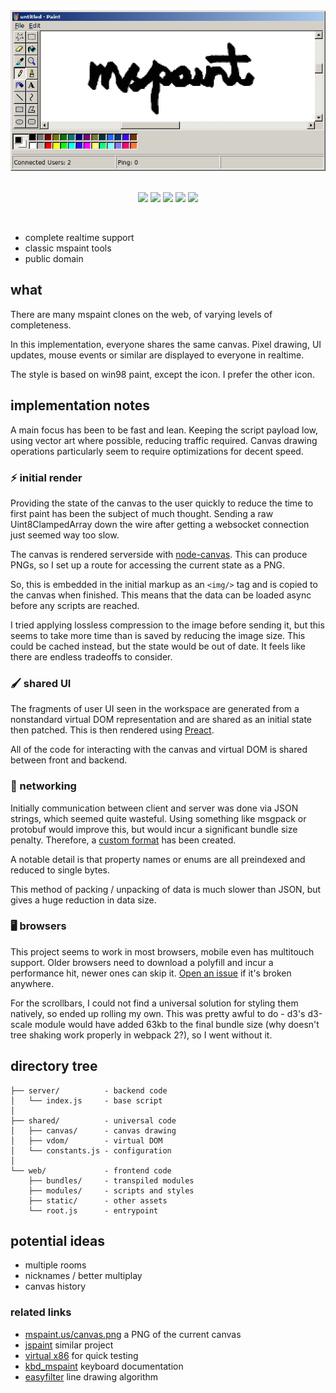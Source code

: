 <div align="center">
    <a href="http://mspaint.us/">
        <img src="mspaint.png" alt="mspaint">
    </a>
    <br>
</div>
<br>
<p align="center">
    <img src="https://img.shields.io/david/kirjavascript/mspaint.svg">
    <img src="https://img.shields.io/badge/babel-stage--0-brightgreen.svg">
    <img src="https://img.shields.io/badge/version-win98-0000ff.svg">
    <img src="https://img.shields.io/badge/tools-7/16-orange.svg">
    <img src="https://img.shields.io/badge/live-no-red.svg">
</p>
<br>

 * complete realtime support
 * classic mspaint tools
 * public domain

##  what

There are many mspaint clones on the web, of varying levels of completeness.

In this implementation, everyone shares the same canvas. Pixel drawing, UI updates, mouse events or similar are displayed to everyone in realtime.

The style is based on win98 paint, except the icon. I prefer the other icon.

## implementation notes

A main focus has been to be fast and lean. Keeping the script payload low, using vector art where possible, reducing traffic required. Canvas drawing operations particularly seem to require optimizations for decent speed.

### ⚡️ initial render

Providing the state of the canvas to the user quickly to reduce the time to first paint has been the subject of much thought. Sending a raw Uint8ClampedArray down the wire after getting a websocket connection just seemed way too slow.

The canvas is rendered serverside with [node-canvas](https://github.com/Automattic/node-canvas). This can produce PNGs, so I set up a route for accessing the current state as a PNG.

So, this is embedded in the initial markup as an `<img/>` tag and is copied to the canvas when finished. This means that the data can be loaded async before any scripts are reached.

I tried applying lossless compression to the image before sending it, but this seems to take more time than is saved by reducing the image size. This could be cached instead, but the state would be out of date. It feels like there are endless tradeoffs to consider.

### 🖌️ shared UI

The fragments of user UI seen in the workspace are generated from a nonstandard virtual DOM representation and are shared as an initial state then patched. This is then rendered using [Preact](https://github.com/developit/preact).

All of the code for interacting with the canvas and virtual DOM is shared between front and backend.

### 📡 networking

Initially communication between client and server was done via JSON strings, which seemed quite wasteful. Using something like msgpack or protobuf would improve this, but would incur a significant bundle size penalty. Therefore, a [custom format](https://github.com/kirjavascript/mspaint/blob/master/shared/crush.js) has been created.

A notable detail is that property names or enums are all preindexed and reduced to single bytes.

This method of packing / unpacking of data is much slower than JSON, but gives a huge reduction in data size.

### 🖥️ browsers

This project seems to work in most browsers, mobile even has multitouch support. Older browsers need to download a polyfill and incur a performance hit, newer ones can skip it. [Open an issue](https://github.com/kirjavascript/mspaint/issues/new) if it's broken anywhere.

For the scrollbars, I could not find a universal solution for styling them natively, so ended up rolling my own. This was pretty awful to do - d3's d3-scale module would have added 63kb to the final bundle size (why doesn't tree shaking work properly in webpack 2?), so I went without it.

## directory tree

    ├── server/          - backend code
    │   └── index.js     - base script
    │
    ├── shared/          - universal code
    │   ├── canvas/      - canvas drawing
    │   ├── vdom/        - virtual DOM
    │   └── constants.js - configuration
    │
    └── web/             - frontend code
        ├── bundles/     - transpiled modules
        ├── modules/     - scripts and styles
        ├── static/      - other assets
        └── root.js      - entrypoint

## potential ideas

 * multiple rooms
 * nicknames / better multiplay
 * canvas history

### related links

 * [mspaint.us/canvas.png](http://mspaint.us/canvas.png) a PNG of the current canvas
 * [jspaint](https://github.com/1j01/jspaint) similar project
 * [virtual x86](http://copy.sh/v86/?profile=windows98) for quick testing
 * [kbd_mspaint](http://www.rcramer.com/tech/windows/kbd_mspaint.shtml) keyboard documentation
 * [easyfilter](http://members.chello.at/~easyfilter/bresenham.html) line drawing algorithm
<!--
```
    TODO;
    open/new/save = list/newroom/png
    multiple pages /thing = different thing
    save history (diff/save anyway)
    room owner / admin menu
    nick
    drag an image on
    fix font
    native colour picker
    directory
    contributors list
    tool specific cursors
    clipboard
    link github - about

https://github.com/1j01/jspaint/blob/gh-pages/src/image-manipulation.js
```

babel-register

// console.log(require('babel-core')
//     .transformFileSync('./shared/vdom/render-preact.js', {
//         presets: ['es2015', 'stage-0'],
//         plugins: [['transform-react-jsx', { pragma: 'h' }]],
//     }).code);

add routes for badges to show active users
https://github.com/github/markup/issues/224

increase array limit from 255-65535 (write helper)

select secondary colour
ssl

imgData dirtyflag
-->
